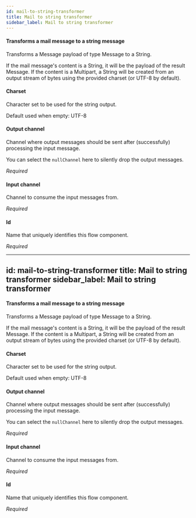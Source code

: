 ```yaml
---
id: mail-to-string-transformer
title: Mail to string transformer
sidebar_label: Mail to string transformer
---
```

#### Transforms a mail message to a string message
Transforms a Message payload of type Message to a String. 

If the mail message's content is a String, it will be the payload of the result Message. If the content is a Multipart, a String will be created from an output stream of bytes using the provided charset (or UTF-8 by default). 

#### Charset
Character set to be used for the string output.

Default used when empty: UTF-8

#### Output channel
Channel where output messages should be sent after (successfully) processing the input message.

You can select the <code>nullChannel</code> here to silently drop the output messages.

<i>Required</i>

#### Input channel
Channel to consume the input messages from.

<i>Required</i>

#### Id
Name that uniquely identifies this flow component.

<i>Required</i>

---
id: mail-to-string-transformer
title: Mail to string transformer
sidebar_label: Mail to string transformer
---
#### Transforms a mail message to a string message
Transforms a Message payload of type Message to a String. 

If the mail message's content is a String, it will be the payload of the result Message. If the content is a Multipart, a String will be created from an output stream of bytes using the provided charset (or UTF-8 by default). 

#### Charset
Character set to be used for the string output.

Default used when empty: UTF-8

#### Output channel
Channel where output messages should be sent after (successfully) processing the input message.

You can select the <code>nullChannel</code> here to silently drop the output messages.

<i>Required</i>

#### Input channel
Channel to consume the input messages from.

<i>Required</i>

#### Id
Name that uniquely identifies this flow component.

<i>Required</i>

